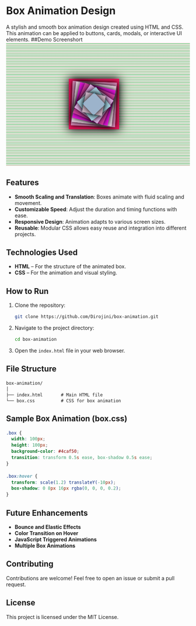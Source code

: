# Box Animation Design

A stylish and smooth box animation design created using HTML and CSS. This animation can be applied to buttons, cards, modals, or interactive UI elements.
##Demo Screenshort
![box-animation](https://github.com/Dirojini/box-animation/blob/1e3b5a0ea29399cf2b33c1397ee2f1d3ac3acf48/Screenshot%202024-12-24%20114343.png)
## Features

- **Smooth Scaling and Translation**: Boxes animate with fluid scaling and movement.
- **Customizable Speed**: Adjust the duration and timing functions with ease.
- **Responsive Design**: Animation adapts to various screen sizes.
- **Reusable**: Modular CSS allows easy reuse and integration into different projects.

## Technologies Used

- **HTML** – For the structure of the animated box.
- **CSS** – For the animation and visual styling.

## How to Run

1. Clone the repository:
   ```bash
   git clone https://github.com/Dirojini/box-animation.git
   ```
2. Navigate to the project directory:
   ```bash
   cd box-animation
   ```
3. Open the `index.html` file in your web browser.

## File Structure

```
box-animation/
│
├── index.html       # Main HTML file
└── box.css          # CSS for box animation
```

## Sample Box Animation (box.css)

```css
.box {
  width: 100px;
  height: 100px;
  background-color: #4caf50;
  transition: transform 0.5s ease, box-shadow 0.5s ease;
}

.box:hover {
  transform: scale(1.2) translateY(-10px);
  box-shadow: 0 8px 16px rgba(0, 0, 0, 0.2);
}
```




## Future Enhancements

- **Bounce and Elastic Effects**
- **Color Transition on Hover**
- **JavaScript Triggered Animations**
- **Multiple Box Animations**

## Contributing

Contributions are welcome! Feel free to open an issue or submit a pull request.

## License

This project is licensed under the MIT License.

